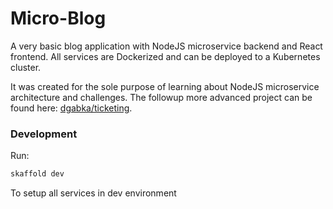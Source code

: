 # Micro-Blog

A very basic blog application with NodeJS microservice backend and React frontend. All services are Dockerized and can be deployed to a Kubernetes cluster.

It was created for the sole purpose of learning about NodeJS microservice architecture and challenges.
The followup more advanced project can be found here: [dgabka/ticketing](https://github.com/dgabka/ticketing).

### Development

Run:

```bash
skaffold dev
```

To setup all services in dev environment
